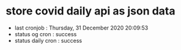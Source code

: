 # store covid daily api as json data

- last cronjob : Thursday, 31 December 2020 20:09:53
- status og cron : success
- status daily cron : success
      
      